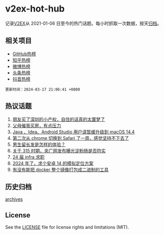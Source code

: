 # v2ex-hot-hub

 记录[V2EX](https://www.v2ex.com/)从 2021-01-06 日至今的热门话题。每小时抓取一次数据，按天[归档](archives)。
 
 ## 相关项目

- [GitHub热榜](https://github.com/snaildev/github-hot-hub)
- [知乎热榜](https://github.com/snaildev/zhihu-hot-hub)
- [微博热榜](https://github.com/snaildev/weibo-hot-hub)
- [头条热榜](https://github.com/snaildev/toutiao-hot-hub)
- [抖音热榜](https://github.com/snaildev/douyin-hot-hub)


 `更新时间：2024-03-17 21:06:41 +0800`

## 热议话题

1. [朋友买了深圳的小产权，自住的话真的太噩梦了](https://www.v2ex.com/t/1024413)
1. [父母催我买房，有点压力](https://www.v2ex.com/t/1024454)
1. [Java 、Idea、Android Studio 用户请暂缓升级到 macOS 14.4](https://www.v2ex.com/t/1024389)
1. [第二次从 chrome 切换到 Safari 了一周，感觉坚持不下去了](https://www.v2ex.com/t/1024366)
1. [男生留长发是怎样的体验？](https://www.v2ex.com/t/1024367)
1. [关于 315 时期，央广网发布曝光淀粉肠是否符实](https://www.v2ex.com/t/1024410)
1. [24 届 infra 求职](https://www.v2ex.com/t/1024359)
1. [2024 年了，求个安卓 14 的模拟定位方案](https://www.v2ex.com/t/1024358)
1. [有没有能把 docker 整个镜像打包成二进制的工具](https://www.v2ex.com/t/1024405)

## 历史归档

[archives](archives)

## License

See the [LICENSE](LICENSE) file for license rights and limitations (MIT).
